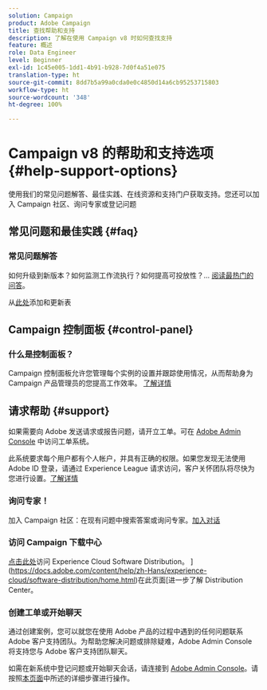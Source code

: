 ```yaml
---
solution: Campaign
product: Adobe Campaign
title: 查找帮助和支持
description: 了解在使用 Campaign v8 时如何查找支持
feature: 概述
role: Data Engineer
level: Beginner
exl-id: 1c45e005-1dd1-4b91-b928-7d0f4a51e075
translation-type: ht
source-git-commit: 8dd7b5a99a0cda0e0c4850d14a6cb95253715803
workflow-type: ht
source-wordcount: '348'
ht-degree: 100%

---
```


# Campaign v8 的帮助和支持选项 {#help-support-options}

使用我们的常见问题解答、最佳实践、在线资源和支持门户获取支持。您还可以加入 Campaign 社区、询问专家或登记问题

## 常见问题和最佳实践 {#faq}

### 常见问题解答

如何升级到新版本？如何监测工作流执行？如何提高可投放性？... [阅读最热门的问答](campaign-faq.md)。

从[此处](https://experienceleague.adobe.com/docs/campaign-classic/using/getting-started/support.html?lang=zh-Hans#faq)添加和更新表

## Campaign 控制面板 {#control-panel}

### 什么是控制面板？

Campaign 控制面板允许您管理每个实例的设置并跟踪使用情况，从而帮助身为 Campaign 产品管理员的您提高工作效率。
[了解详情](../config/self-service.md)

## 请求帮助 {#support}

如果需要向 Adobe 发送请求或报告问题，请开立工单。可在 [Adobe Admin Console](https://adminConsole.adobe.com/overview) 中访问工单系统。

此系统要求每个用户都有个人帐户，并具有正确的权限。如果您发现无法使用 Adobe ID 登录，请通过 Experience League 请求访问，客户关怀团队将尽快为您进行设置。[了解详情](https://helpx.adobe.com/cn/enterprise/using/support-for-experience-cloud.html)

### 询问专家！

加入 Campaign 社区：在现有问题中搜索答案或询问专家。[加入对话](https://experienceleaguecommunities.adobe.cadobe-campaign-classic/ct-p/adobe-campaign-classic-community)

### 访问 Campaign 下载中心

[点击此处](https://experience.adobe.com/#/downloads/content/software-distribution/en/campaign.html)访问 Experience Cloud Software Distribution。
](https://docs.adobe.com/content/help/zh-Hans/experience-cloud/software-distribution/home.html)在此页面[进一步了解 Distribution Center。

### 创建工单或开始聊天

通过创建案例，您可以就您在使用 Adobe 产品的过程中遇到的任何问题联系 Adobe 客户支持团队。为帮助您解决问题或排除疑难，Adobe Admin Console 将支持您与 Adobe 客户支持团队聊天。

如需在新系统中登记问题或开始聊天会话，请连接到 [Adobe Admin Console](https://adminConsole.adobe.com/overview)。请按照[本页面](https://helpx.adobe.com/cn/enterprise/using/support-for-experience-cloud.html)中所述的详细步骤进行操作。
